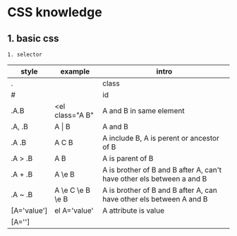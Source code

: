# CSS knowledge

## 1. basic css 
    
    1. selector
    
| style    |    example    | intro                                                                  |
| -------- | ------------  | -------                                                                |
| .        |               | class                                                                  |
| #        |                | id                                                                     |
| .A.B     |  <el class="A B"   | A and B in same element                                                |
| .A, .B   |  A \| B  | A and B                                                                |
| .A .B    |   A C B    | A include B, A is perent or ancestor of B                              |
| .A > .B  |   A B     | A is parent of B                                                       |        
| .A + .B  |   A \e B   | A is brother of B and B after A, can't have other els between a and B  |  
| .A ~ .B  |   A \e C \e B \e B  | A is brother of B and B after A, can have other els between A and B    | 
| [A='value']   |  el A='value'  | A attribute is value | 
| [A='']  | 